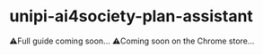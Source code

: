 # unipi-ai4society-plan-assistant

⚠️Full guide coming soon...
⚠️Coming soon on the Chrome store...
